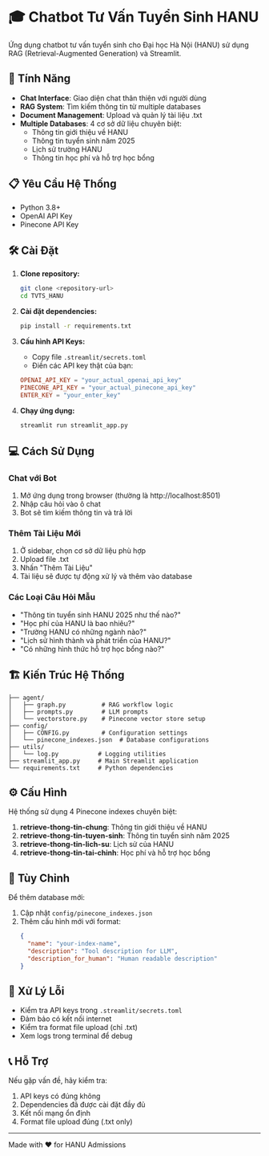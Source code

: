 # 🎓 Chatbot Tư Vấn Tuyển Sinh HANU

Ứng dụng chatbot tư vấn tuyển sinh cho Đại học Hà Nội (HANU) sử dụng RAG (Retrieval-Augmented Generation) và Streamlit.

## 🚀 Tính Năng

- **Chat Interface**: Giao diện chat thân thiện với người dùng
- **RAG System**: Tìm kiếm thông tin từ multiple databases
- **Document Management**: Upload và quản lý tài liệu .txt
- **Multiple Databases**: 4 cơ sở dữ liệu chuyên biệt:
  - Thông tin giới thiệu về HANU
  - Thông tin tuyển sinh năm 2025
  - Lịch sử trường HANU
  - Thông tin học phí và hỗ trợ học bổng

## 📋 Yêu Cầu Hệ Thống

- Python 3.8+
- OpenAI API Key
- Pinecone API Key

## 🛠️ Cài Đặt

1. **Clone repository:**
   ```bash
   git clone <repository-url>
   cd TVTS_HANU
   ```

2. **Cài đặt dependencies:**
   ```bash
   pip install -r requirements.txt
   ```

3. **Cấu hình API Keys:**
   - Copy file `.streamlit/secrets.toml` 
   - Điền các API key thật của bạn:
   ```toml
   OPENAI_API_KEY = "your_actual_openai_api_key"
   PINECONE_API_KEY = "your_actual_pinecone_api_key"
   ENTER_KEY = "your_enter_key"
   ```

4. **Chạy ứng dụng:**
   ```bash
   streamlit run streamlit_app.py
   ```

## 💻 Cách Sử Dụng

### Chat với Bot
1. Mở ứng dụng trong browser (thường là http://localhost:8501)
2. Nhập câu hỏi vào ô chat
3. Bot sẽ tìm kiếm thông tin và trả lời

### Thêm Tài Liệu Mới
1. Ở sidebar, chọn cơ sở dữ liệu phù hợp
2. Upload file .txt
3. Nhấn "Thêm Tài Liệu"
4. Tài liệu sẽ được tự động xử lý và thêm vào database

### Các Loại Câu Hỏi Mẫu
- "Thông tin tuyển sinh HANU 2025 như thế nào?"
- "Học phí của HANU là bao nhiêu?"
- "Trường HANU có những ngành nào?"
- "Lịch sử hình thành và phát triển của HANU?"
- "Có những hình thức hỗ trợ học bổng nào?"

## 🏗️ Kiến Trúc Hệ Thống

```
├── agent/
│   ├── graph.py          # RAG workflow logic
│   ├── prompts.py        # LLM prompts
│   └── vectorstore.py    # Pinecone vector store setup
├── config/
│   ├── CONFIG.py         # Configuration settings
│   └── pinecone_indexes.json  # Database configurations
├── utils/
│   └── log.py           # Logging utilities
├── streamlit_app.py     # Main Streamlit application
└── requirements.txt     # Python dependencies
```

## ⚙️ Cấu Hình

Hệ thống sử dụng 4 Pinecone indexes chuyên biệt:

1. **retrieve-thong-tin-chung**: Thông tin giới thiệu về HANU
2. **retrieve-thong-tin-tuyen-sinh**: Thông tin tuyển sinh năm 2025  
3. **retrieve-thong-tin-lich-su**: Lịch sử của HANU
4. **retrieve-thong-tin-tai-chinh**: Học phí và hỗ trợ học bổng

## 🔧 Tùy Chỉnh

Để thêm database mới:
1. Cập nhật `config/pinecone_indexes.json`
2. Thêm cấu hình mới với format:
   ```json
   {
     "name": "your-index-name",
     "description": "Tool description for LLM",
     "description_for_human": "Human readable description"
   }
   ```

## 🐛 Xử Lý Lỗi

- Kiểm tra API keys trong `.streamlit/secrets.toml`
- Đảm bảo có kết nối internet
- Kiểm tra format file upload (chỉ .txt)
- Xem logs trong terminal để debug

## 📞 Hỗ Trợ

Nếu gặp vấn đề, hãy kiểm tra:
1. API keys có đúng không
2. Dependencies đã được cài đặt đầy đủ
3. Kết nối mạng ổn định
4. Format file upload đúng (.txt only)

---

Made with ❤️ for HANU Admissions 